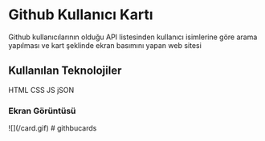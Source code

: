 <h1>Github Kullanıcı Kartı</h1>

<p>Github kullanıcılarının olduğu API listesinden kullanıcı isimlerine göre arama yapılması ve kart şeklinde ekran basımını yapan web sitesi </p>

<h2>Kullanılan Teknolojiler</h2>

<p>HTML CSS JS   jSON</p>

<h3>Ekran Görüntüsü</h3>
![](/card.gif)
# githbucards
